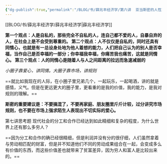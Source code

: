 ```yaml
---
{"dg-publish":true,"permalink":"/BLOG/书/薛兆丰经济学/第六讲  亚当斯密的人性观/"}
---
```



[[BLOG/书/薛兆丰经济学/薛兆丰经济学\|薛兆丰经济学]]

**第一个观点：人是自私的，那些完全不自私的人，连自己都不爱的人，自暴自弃的人，在社会上是不会受到尊重的。
第二个观点：人不仅仅是自私的，同时还具有同情心，也就是有一总设身处地为他人着想的能力，人们把自己认为的别人是否幸福，当作自己是否幸福的一部分；你幸福我幸福，你痛苦我也痛苦，这就是同情心。
第三个观点：人的同情心是随着人与人之间距离的拉远而急速减弱的**

*小圈子靠爱心，讲同情。大圈子靠市场，讲规则*

==就比如我现在的人际，在小圈子里兄弟几个，一起玩乐，一起喝酒，讲的就是感情，义气。但是在更远更大的圈子里，更看重的是我的价值，我的能力，是我对规则的理解。==

**斯密的重要建议是：不要搞混了，不要再家庭、朋友圈里斤斤计较，过分讲究市场规则，也不要在市场上强求陌生人表现出不切实际的爱心。**

第七讲思考题
现代社会的分工和合作已经达到如此精细和复杂的程度，为什么世界上还有那么多穷人？

==因为分工和合作的确已经很精细，但是利润并没有分的很仔细，人们虽然拿着与劳动相匹配的财富，但是并不知道他们不同的劳动成果组合在一起，会变成多么有价值的东西，而这些价值差也就带来了贫富差异，因为穷人和富人是比较出来的。==
